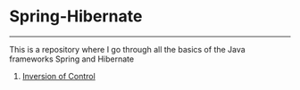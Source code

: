# Spring-Hibernate

---

This is a repository where I go through all the basics of the Java frameworks Spring and Hibernate

1. [Inversion of Control](https://github.com/mschoeffel/Spring-Hibernate/tree/master/src/spring/InversionOfControl)
